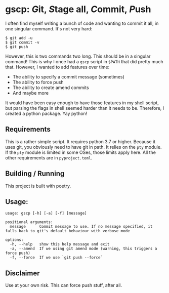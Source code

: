 # gscp: *G*it, *S*tage all, *C*ommit, *P*ush

I often find myself writing a bunch of code and wanting to commit it all, in one singular command. It's not
very hard:

```commandline
$ git add -u
$ git commit -v
$ git push
```

However, this is two commands two long. This should be in a singular command! This is why I once
had a `gscp` script in `$PATH` that did pretty much that. However, I wanted to add features over time:

- The ability to specify a commit message (sometimes)
- The ability to force push
- The ability to create amend commits
- And maybe more

It would have been easy enough to have those features in my shell script, but parsing
the flags in shell seemed harder than it needs to be. Therefore, I created a python package.
Yay python!

## Requirements

This is a rather simple script. It requires python 3.7 or higher. Because it uses git, you
obviously need to have git in path. It relies on the `pty` module. If the `pty` module is
limited in some OSes, those limits apply here. All the other requirements are in `pyproject.toml`.

## Building / Running

This project is built with poetry.


## Usage:

```commandline
usage: gscp [-h] [-a] [-f] [message]

positional arguments:
  message      Commit message to use. If no message specified, it falls back to git's default behaviour with verbose mode

options:
  -h, --help   show this help message and exit
  -a, --amend  If we using git amend mode (warning, this triggers a force push)
  -f, --force  If we use `git push --force`
```

## Disclaimer

Use at your own risk. This can force push stuff, after all.

